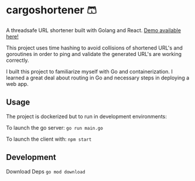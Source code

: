 # cargoshortener 🩳

A threadsafe URL shortener built with Golang and React. [Demo available here!](https://cargoshortener.herokuapp.com/)

This project uses time hashing to avoid collisions of shortened URL's and goroutines in order to ping and validate the generated URL's are working correctly. 

I built this project to familiarize myself with Go and containerization. I learned a great deal about routing in Go and necessary steps in deploying a web app.


## Usage

The project is dockerized but to run in development environments: 

To launch the go server: 
`go run main.go`

To launch the client with: 
`npm start `


## Development  
Download Deps
`go mod download`  
